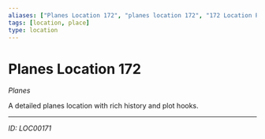 ```yaml
---
aliases: ["Planes Location 172", "planes location 172", "172 Location Planes"]
tags: [location, place]
type: location
---
```


# Planes Location 172

*Planes*

A detailed planes location with rich history and plot hooks.

---
*ID: LOC00171*